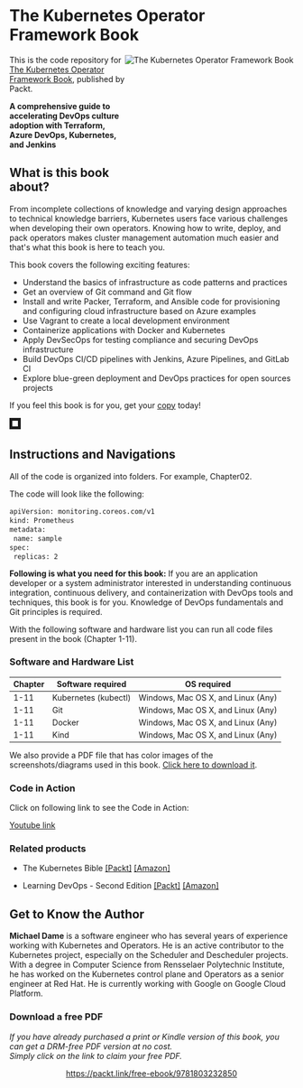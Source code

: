 


# The Kubernetes Operator Framework Book

<a href="https://www.packtpub.com/product/the-kubernetes-operator-framework-book/9781803232850?utm_source=github&utm_medium=repository&utm_campaign=9781803232850"><img src="https://static.packt-cdn.com/products/9781803232850/cover/smaller" alt="The Kubernetes Operator Framework Book" height="256px" align="right"></a>

This is the code repository for [The Kubernetes Operator Framework Book](https://www.packtpub.com/product/the-kubernetes-operator-framework-book/9781803232850?utm_source=github&utm_medium=repository&utm_campaign=9781803232850), published by Packt.

**A comprehensive guide to accelerating DevOps culture adoption with Terraform, Azure DevOps, Kubernetes, and Jenkins**

## What is this book about?
From incomplete collections of knowledge and varying design approaches to technical knowledge barriers, Kubernetes users face various challenges when developing their own operators. Knowing how to write, deploy, and pack operators makes cluster management automation much easier and that's what this book is here to teach you. 

This book covers the following exciting features:
* Understand the basics of infrastructure as code patterns and practices
* Get an overview of Git command and Git flow
* Install and write Packer, Terraform, and Ansible code for provisioning and configuring cloud infrastructure based on Azure examples
* Use Vagrant to create a local development environment
* Containerize applications with Docker and Kubernetes
* Apply DevSecOps for testing compliance and securing DevOps infrastructure
* Build DevOps CI/CD pipelines with Jenkins, Azure Pipelines, and GitLab CI
* Explore blue-green deployment and DevOps practices for open sources projects

If you feel this book is for you, get your [copy](https://www.amazon.com/dp/1803232854) today!

<a href="https://www.packtpub.com/?utm_source=github&utm_medium=banner&utm_campaign=GitHubBanner"><img src="https://raw.githubusercontent.com/PacktPublishing/GitHub/master/GitHub.png" 
alt="https://www.packtpub.com/" border="5" /></a>

## Instructions and Navigations
All of the code is organized into folders. For example, Chapter02.

The code will look like the following:
```
apiVersion: monitoring.coreos.com/v1
kind: Prometheus
metadata:
 name: sample
spec:
 replicas: 2
```

**Following is what you need for this book:**
If you are an application developer or a system administrator interested in understanding continuous integration, continuous delivery, and containerization with DevOps tools and techniques, this book is for you. Knowledge of DevOps fundamentals and Git principles is required.

With the following software and hardware list you can run all code files present in the book (Chapter 1-11).
### Software and Hardware List
| Chapter | Software required | OS required |
| -------- | ------------------------------------ | ----------------------------------- |
| 1-11 | Kubernetes (kubectl) | Windows, Mac OS X, and Linux (Any) |
| 1-11 | Git | Windows, Mac OS X, and Linux (Any) |
| 1-11 | Docker | Windows, Mac OS X, and Linux (Any) |
| 1-11 | Kind | Windows, Mac OS X, and Linux (Any) |

We also provide a PDF file that has color images of the screenshots/diagrams used in this book. [Click here to download it]( https://static.packt-cdn.com/downloads/9781803232850_ColorImages.pdf).

### Code in Action
Click on following link to see the Code in Action:

[Youtube link](https://bit.ly/3m5dlYa)

### Related products
* The Kubernetes Bible [[Packt]](https://www.packtpub.com/product/the-kubernetes-bible/9781838827694?utm_source=github&utm_medium=repository&utm_campaign=9781838827694) [[Amazon]](https://www.amazon.com/dp/1838827692)

* Learning DevOps - Second Edition [[Packt]](https://www.packtpub.com/product/learning-devops-second-edition/9781801818964?utm_source=github&utm_medium=repository&utm_campaign=9781801818964) [[Amazon]](https://www.amazon.com/dp/1801818967)

## Get to Know the Author
**Michael Dame**
is a software engineer who has several years of experience working with Kubernetes and Operators. He is an active contributor to the Kubernetes project, especially on the Scheduler and Descheduler projects. With a degree in Computer Science from Rensselaer Polytechnic Institute, he has worked on the Kubernetes control plane and Operators as a senior engineer at Red Hat. He is currently working with Google on Google Cloud Platform.
### Download a free PDF

 <i>If you have already purchased a print or Kindle version of this book, you can get a DRM-free PDF version at no cost.<br>Simply click on the link to claim your free PDF.</i>
<p align="center"> <a href="https://packt.link/free-ebook/9781803232850">https://packt.link/free-ebook/9781803232850 </a> </p>